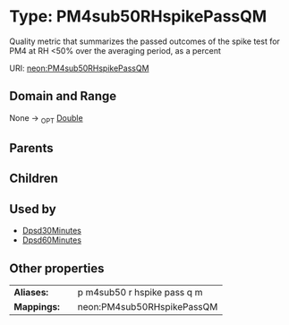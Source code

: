 
# Type: PM4sub50RHspikePassQM


Quality metric that summarizes the passed outcomes of the spike test for PM4 at RH <50% over the averaging period, as a percent

URI: [neon:PM4sub50RHspikePassQM](https://data.neonscience.org/PM4sub50RHspikePassQM)


## Domain and Range

None ->  <sub>OPT</sub> [Double](types/Double.md)

## Parents


## Children


## Used by

 * [Dpsd30Minutes](Dpsd30Minutes.md)
 * [Dpsd60Minutes](Dpsd60Minutes.md)

## Other properties

|  |  |  |
| --- | --- | --- |
| **Aliases:** | | p m4sub50 r hspike pass q m |
| **Mappings:** | | neon:PM4sub50RHspikePassQM |

